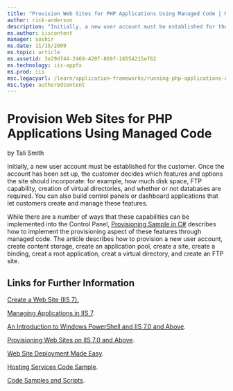 ```yaml
---
title: "Provision Web Sites for PHP Applications Using Managed Code | Microsoft Docs"
author: rick-anderson
description: "Initially, a new user account must be established for the customer. Once the account has been set up, the customer decides which features and options the sit..."
ms.author: iiscontent
manager: soshir
ms.date: 11/15/2009
ms.topic: article
ms.assetid: 3e29df44-2469-420f-869f-16554215ef62
ms.technology: iis-appfx
ms.prod: iis
msc.legacyurl: /learn/application-frameworks/running-php-applications-on-iis/provision-web-sites-for-php-applications-using-managed-code
msc.type: authoredcontent
---
```

Provision Web Sites for PHP Applications Using Managed Code
====================
by Tali Smith

Initially, a new user account must be established for the customer. Once the account has been set up, the customer decides which features and options the site should incorporate: for example, how much disk space, FTP capability, creation of virtual directories, and whether or not databases are required. You can also build control panels or dashboard applications that let customers create and manage these features.

While there are a number of ways that these capabilities can be implemented into the Control Panel, [Provisioning Sample in C#](../../manage/provisioning-and-managing-iis/provisioning-sample-in-c.md) describes how to implement the provisioning aspect of these features through managed code. The article describes how to provision a new user account, create content storage, create an application pool, create a site, create a binding, creat a root application, creat a virtual directory, and create an FTP site.

## Links for Further Information

[Create a Web Site (IIS 7).](https://technet.microsoft.com/en-us/library/cc772350(WS.10).aspx)

[Managing Applications in IIS 7](https://office.prowesscorp.com/IIS-PHP_Content_Management_and_Update/Shared%20Documents/Managing%20Applications%20in%20IIS%207).

[An Introduction to Windows PowerShell and IIS 7.0 and Above](../../manage/powershell/an-introduction-to-windows-powershell-and-iis.md).

[Provisioning Web Sites on IIS 7.0 and Above](../../manage/creating-websites/index.md).

[Web Site Deployment Made Easy](../../get-started/introduction-to-iis/web-site-deployment-made-easy.md).

[Hosting Services Code Sample](../../manage/provisioning-and-managing-iis/index.md).

[Code Samples and Scripts](../../manage/provisioning-and-managing-iis/index.md).